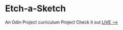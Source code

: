 # Etch-a-Sketch
An Odin Project curriculum Project
Check it out [LIVE  -->](https://saharsh-07.github.io/Etch-a-Sketch/)


